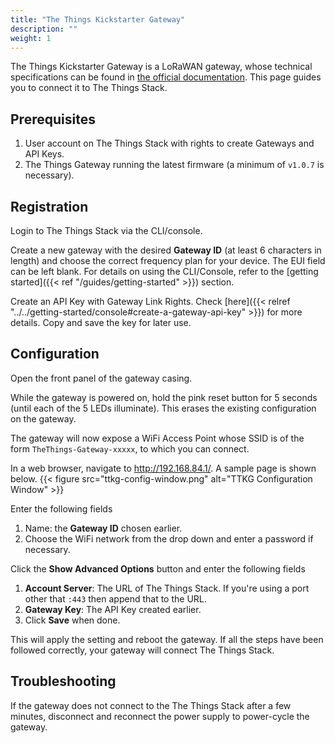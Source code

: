 ```yaml
---
title: "The Things Kickstarter Gateway"
description: ""
weight: 1
---
```


The Things Kickstarter Gateway is a LoRaWAN gateway, whose technical specifications can be found in [the official documentation](https://www.thethingsnetwork.org/docs/gateways/gateway/). This page guides you to connect it to The Things Stack.

## Prerequisites

1. User account on The Things Stack with rights to create Gateways and API Keys.
2. The Things Gateway running the latest firmware (a minimum of `v1.0.7` is necessary).

## Registration

Login to The Things Stack via the CLI/console.

Create a new gateway with the desired **Gateway ID** (at least 6 characters in length) and choose the correct frequency plan for your device. The EUI field can be left blank. For details on using the CLI/Console, refer to the [getting started]({{< ref "/guides/getting-started" >}}) section.

Create an API Key with Gateway Link Rights. Check [here]({{< relref "../../getting-started/console#create-a-gateway-api-key" >}}) for more details. Copy and save the key for later use.

## Configuration

Open the front panel of the gateway casing.

While the gateway is powered on, hold the pink reset button for 5 seconds (until each of the 5 LEDs illuminate). This erases the existing configuration on the gateway.

The gateway will now expose a WiFi Access Point whose SSID is of the form `TheThings-Gateway-xxxxx`, to which you can connect.

In a web browser, navigate to http://192.168.84.1/. A sample page is shown below.
{{< figure src="ttkg-config-window.png" alt="TTKG Configuration Window" >}}

Enter the following fields

1. Name: the **Gateway ID** chosen earlier.
2. Choose the WiFi network from the drop down and enter a password if necessary.

Click the **Show Advanced Options** button and enter the following fields

1. **Account Server**: The URL of The Things Stack. If you're using a port other that `:443` then append that to the URL.
2. **Gateway Key**: The API Key created earlier.
3. Click **Save** when done.

This will apply the setting and reboot the gateway. If all the steps have been followed correctly, your gateway will connect The Things Stack.

## Troubleshooting

If the gateway does not connect to the The Things Stack after a few minutes, disconnect and reconnect the power supply to power-cycle the gateway.
